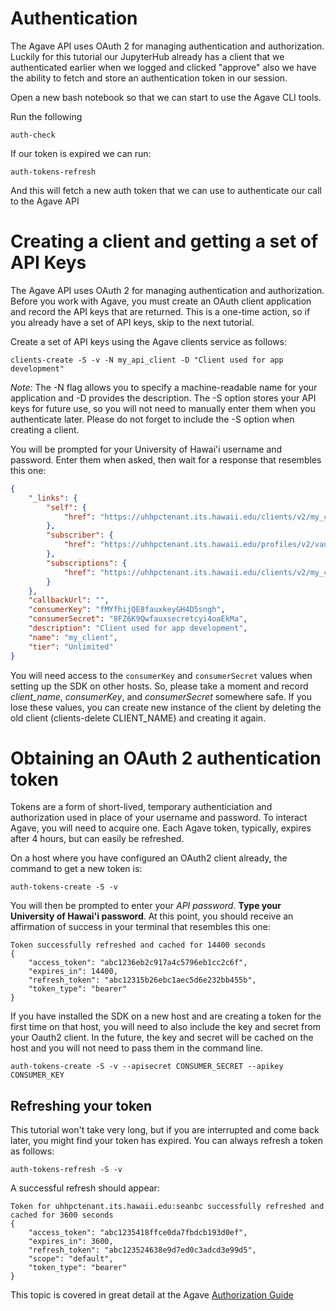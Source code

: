 Authentication
===============================================

The Agave API uses OAuth 2 for managing authentication and authorization. Luckily for this tutorial our JupyterHub already has a client that we authenticated earlier when we logged and clicked "approve" also we have the ability to fetch and store an authentication token in our session.

Open a new bash notebook so that we can start to use the Agave CLI tools.

Run the following
```
auth-check
```

If our token is expired we can run:

```
auth-tokens-refresh
```
And this will fetch a new auth token that we can use to authenticate our call to the Agave API

Creating a client and getting a set of API Keys
===============================================
The Agave API uses OAuth 2 for managing authentication and authorization. Before you work with Agave, you must create an OAuth client application and record the API keys that are returned. This is a one-time action, so if you already have a set of API keys, skip to the next tutorial.

Create a set of API keys using the Agave clients service as follows:

```clients-create -S -v -N my_api_client -D "Client used for app development" ```

*Note:* The -N flag allows you to specify a machine-readable name for your application and -D provides the description. The -S option stores your API keys for future use, so you will not need to manually enter them when you authenticate later. Please do not forget to include the -S option when creating a client.

You will be prompted for your University of Hawai'i username and password. Enter them when asked, then wait for a response that resembles this one:

```json
{
    "_links": {
        "self": {
            "href": "https://uhhpctenant.its.hawaii.edu/clients/v2/my_client"
        },
        "subscriber": {
            "href": "https://uhhpctenant.its.hawaii.edu/profiles/v2/vaughn"
        },
        "subscriptions": {
            "href": "https://uhhpctenant.its.hawaii.edu/clients/v2/my_client/subscriptions/"
        }
    },
    "callbackUrl": "",
    "consumerKey": "fMYfhijQE8fauxkeyGH4D5sngh",
    "consumerSecret": "8FZ6K9Qwfauxsecretcyi4oaEkMa",
    "description": "Client used for app development",
    "name": "my_client",
    "tier": "Unlimited"
}
```

You will need access to the ```consumerKey``` and ```consumerSecret``` values when setting up the SDK on other hosts. So, please take a moment and record *client_name*, *consumerKey*, and *consumerSecret* somewhere safe. If you lose these values, you can create new instance of the client by deleting the old client (clients-delete CLIENT_NAME) and creating it again.

Obtaining an OAuth 2 authentication token
=========================================

Tokens are a form of short-lived, temporary authenticiation and authorization used in place of your username and password. To interact Agave, you will need to acquire one. Each Agave token, typically, expires after 4 hours, but can easily be refreshed.

On a host where you have configured an OAuth2 client already, the command to get a new token is:

```auth-tokens-create -S -v```

You will then be prompted to enter your *API password*. **Type your University of Hawai'i password**.  At this point, you should receive an affirmation of success in your terminal that resembles this one:

```
Token successfully refreshed and cached for 14400 seconds
{
    "access_token": "abc1236eb2c917a4c5796eb1cc2c6f",
    "expires_in": 14400,
    "refresh_token": "abc12315b26ebc1aec5d6e232bb455b",
    "token_type": "bearer"
}
```

If you have installed the SDK on a new host and are creating a token for the first time on that host, you will need to also include the key and secret from your Oauth2 client. In the future, the key and secret will be cached on the host and you will not need to pass them in the command line.

```auth-tokens-create -S -v --apisecret CONSUMER_SECRET --apikey CONSUMER_KEY```

## Refreshing your token

This tutorial won't take very long, but if you are interrupted and come back later, you might find your token has expired. You can always refresh a token as follows:

```auth-tokens-refresh -S -v```

A successful refresh should appear:

```
Token for uhhpctenant.its.hawaii.edu:seanbc successfully refreshed and cached for 3600 seconds
{
    "access_token": "abc1235418ffce0da7fbdcb193d0ef",
    "expires_in": 3600,
    "refresh_token": "abc123524638e9d7ed0c3adcd3e99d5",
    "scope": "default",
    "token_type": "bearer"
}
```

This topic is covered in great detail at the Agave [Authorization Guide](http://developer.agaveapi.co/#authorization)
